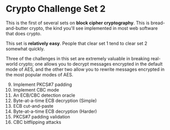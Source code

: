 
# Crypto Challenge Set 2

This is the first of several sets on __block cipher cryptography__. This is bread-and-butter crypto, the kind you'll see implemented in most web software that does crypto.

This set is __relatively easy__. People that clear set 1 tend to clear set 2 somewhat quickly.

Three of the challenges in this set are extremely valuable in breaking real-world crypto; one allows you to decrypt messages encrypted in the default mode of AES, and the other two allow you to rewrite messages encrypted in the most popular modes of AES.

9. Implement PKCS#7 padding
10. Implement CBC mode
11. An ECB/CBC detection oracle
12. Byte-at-a-time ECB decryption (Simple)
13. ECB cut-and-paste
14. Byte-at-a-time ECB decryption (Harder)
15. PKCS#7 padding validation
16. CBC bitflipping attacks
